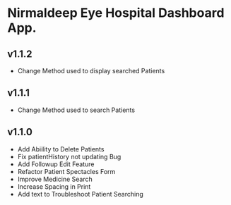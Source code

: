 # Nirmaldeep Eye Hospital Dashboard App.
## v1.1.2
* Change Method used to display searched Patients

## v1.1.1
* Change Method used to search Patients

## v1.1.0
* Add Abiility to Delete Patients
* Fix patientHistory not updating Bug
* Add Followup Edit Feature
* Refactor Patient Spectacles Form
* Improve Medicine Search
* Increase Spacing in Print
* Add text to Troubleshoot Patient Searching

